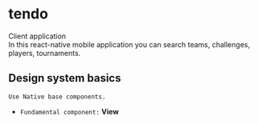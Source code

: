 # tendo

Client application\
In this react-native mobile application you can search teams, challenges, players, tournaments.

## Design system basics

`Use Native base components.`

- `Fundamental component:` **View**
